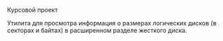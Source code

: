 Курсовой проект

Утилита для просмотра информация о размерах логических дисков (в секторах и байтах) в расширенном разделе жесткого диска.
